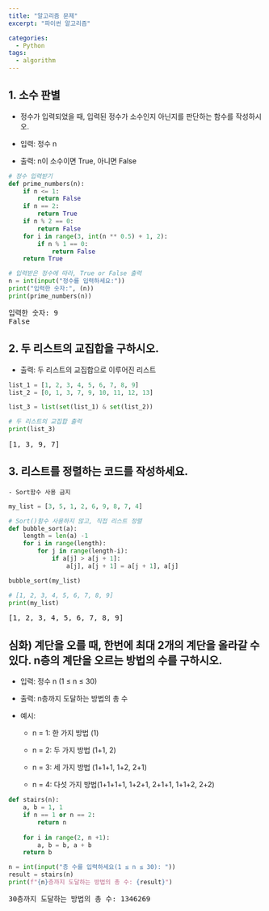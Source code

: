 ```yaml
---
title: "알고리즘 문제"
excerpt: "파이썬 알고리즘"

categories:
  - Python
tags:
  - algorithm
---
```


## 1. 소수 판별

 - 정수가 입력되었을 때, 입력된 정수가 소수인지 아닌지를 판단하는 함수를 작성하시오.

 - 입력: 정수 n

 - 출력: n이 소수이면 True, 아니면 False



```python
# 정수 입력받기
def prime_numbers(n):
    if n <= 1:
        return False
    if n == 2:
        return True
    if n % 2 == 0:
        return False
    for i in range(3, int(n ** 0.5) + 1, 2):
        if n % 1 == 0:
            return False
    return True

# 입력받은 정수에 따라, True or False 출력
n = int(input("정수를 입력하세요:"))
print("입력한 숫자:", (n))
print(prime_numbers(n))
```

<pre>
입력한 숫자: 9
False
</pre>
## 2. 두 리스트의 교집합을 구하시오.



 - 출력: 두 리스트의 교집합으로 이루어진 리스트



```python
list_1 = [1, 2, 3, 4, 5, 6, 7, 8, 9]
list_2 = [0, 1, 3, 7, 9, 10, 11, 12, 13]

list_3 = list(set(list_1) & set(list_2))

# 두 리스트의 교집합 출력
print(list_3)
```

<pre>
[1, 3, 9, 7]
</pre>
## 3. 리스트를 정렬하는 코드를 작성하세요.



    - Sort함수 사용 금지



```python
my_list = [3, 5, 1, 2, 6, 9, 8, 7, 4]

# Sort()함수 사용하지 않고, 직접 리스트 정렬
def bubble_sort(a):
    length = len(a) -1
    for i in range(length):
        for j in range(length-i):
            if a[j] > a[j + 1]:
                a[j], a[j + 1] = a[j + 1], a[j]

bubble_sort(my_list)

# [1, 2, 3, 4, 5, 6, 7, 8, 9]
print(my_list)
```

<pre>
[1, 2, 3, 4, 5, 6, 7, 8, 9]
</pre>
## 심화) 계단을 오를 때, 한번에 최대 2개의 계단을 올라갈 수 있다. n층의 계단을 오르는 방법의 수를 구하시오.



 - 입력: 정수 n (1 ≤ n ≤ 30)



 - 출력: n층까지 도달하는 방법의 총 수



 - 예시:

    - n = 1: 한 가지 방법 (1)

    - n = 2: 두 가지 방법 (1+1, 2)

    - n = 3: 세 가지 방법 (1+1+1, 1+2, 2+1)

    - n = 4: 다섯 가지 방법(1+1+1+1, 1+2+1, 2+1+1, 1+1+2, 2+2)



```python
def stairs(n):
    a, b = 1, 1
    if n == 1 or n == 2:
        return n
    
    for i in range(2, n +1):
        a, b = b, a + b
    return b

n = int(input("층 수를 입력하세요(1 ≤ n ≤ 30): "))
result = stairs(n)
print(f"{n}층까지 도달하는 방법의 총 수: {result}")
```

<pre>
30층까지 도달하는 방법의 총 수: 1346269
</pre>